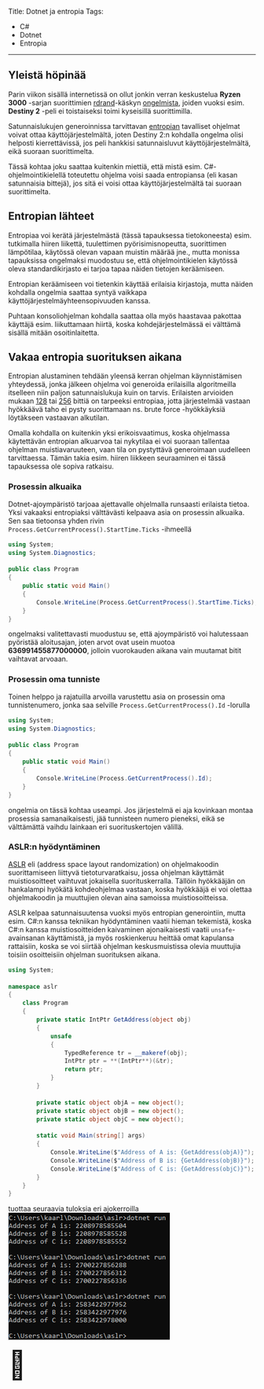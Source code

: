 Title: Dotnet ja entropia
Tags: 
  - C#
  - Dotnet
  - Entropia
---
## Yleistä höpinää

Parin viikon sisällä internetissä on ollut jonkin verran keskustelua **Ryzen 3000** -sarjan suorittimien [rdrand](https://en.wikipedia.org/wiki/RdRand)-käskyn [ongelmista](https://www.extremetech.com/gaming/295020-destiny-2-doesnt-currently-run-on-ryzen-3000-cpus-but-a-fix-is-coming), joiden vuoksi esim. **Destiny 2** -peli ei toistaiseksi toimi kyseisillä suorittimilla. 

Satunnaislukujen generoinnissa tarvittavan [entropian](https://en.wikipedia.org/wiki/Entropy_(computing)) tavalliset ohjelmat voivat ottaa käyttöjärjestelmältä, joten Destiny 2:n kohdalla ongelma olisi helposti kierrettävissä, jos peli hankkisi satunnaisluvut käyttöjärjestelmältä, eikä suoraan suorittimelta.

Tässä kohtaa joku saattaa kuitenkin miettiä, että mistä esim. C#-ohjelmointikielellä toteutettu ohjelma voisi saada entropiansa (eli kasan satunnaisia bittejä), jos sitä ei voisi ottaa käyttöjärjestelmältä tai suoraan suorittimelta.

## Entropian lähteet

Entropiaa voi kerätä järjestelmästä (tässä tapauksessa tietokoneesta) esim. tutkimalla hiiren liikettä, tuulettimen pyörisimisnopeutta, suorittimen lämpötilaa, käytössä olevan vapaan muistin määrää jne., mutta monissa tapauksissa ongelmaksi muodostuu se, että ohjelmointikielen käytössä oleva standardikirjasto ei tarjoa tapaa näiden tietojen keräämiseen. 

Entropian keräämiseen voi tietenkin käyttää erilaisia kirjastoja, mutta näiden kohdalla ongelmia saattaa syntyä vaikkapa käyttöjärjestelmäyhteensopivuuden kanssa.

Puhtaan konsoliohjelman kohdalla saattaa olla myös haastavaa pakottaa käyttäjä esim. liikuttamaan hiirtä, koska kohdejärjestelmässä ei välttämä sisällä mitään osoitinlaitetta.

## Vakaa entropia suorituksen aikana

Entropian alustaminen tehdään yleensä kerran ohjelman käynnistämisen yhteydessä, jonka jälkeen ohjelma voi generoida erilaisilla algoritmeilla itselleen niin paljon satunnaislukuja kuin on tarvis. Erilaisten arvioiden mukaan [128](https://security.stackexchange.com/questions/102157/do-you-need-more-than-128-bit-entropy) tai [256](https://www.2uo.de/myths-about-urandom) bittiä on tarpeeksi entropiaa, jotta järjestelmää vastaan hyökkäävä taho ei pysty suorittamaan ns. brute force -hyökkäyksiä löytäkseen vastaavan alkutilan.

Omalla kohdalla on kuitenkin yksi erikoisvaatimus, koska ohjelmassa käytettävän entropian alkuarvoa tai nykytilaa ei voi suoraan tallentaa ohjelman muistiavaruuteen, vaan tila on pystyttävä generoimaan uudelleen tarvittaessa. Tämän takia esim. hiiren liikkeen seuraaminen ei tässä tapauksessa ole sopiva ratkaisu.

### Prosessin alkuaika

Dotnet-ajoympäristö tarjoaa ajettavalle ohjelmalla runsaasti erilaista tietoa. Yksi vakaaksi entropiaksi välttävästi kelpaava asia on prosessin alkuaika. Sen saa tietoonsa yhden rivin `Process.GetCurrentProcess().StartTime.Ticks` -ihmeellä

```csharp
using System;
using System.Diagnostics;
					
public class Program
{
	public static void Main()
	{
		Console.WriteLine(Process.GetCurrentProcess().StartTime.Ticks);
	}
}
```
ongelmaksi valitettavasti muodustuu se, että ajoympäristö voi halutessaan pyöristää aloitusajan, joten arvot ovat usein muotoa **636991455877000000**, jolloin vuorokauden aikana vain muutamat bitit vaihtavat arvoaan.

### Prosessin oma tunniste

Toinen helppo ja rajatuilla arvoilla varustettu asia on prosessin oma tunnistenumero, jonka saa selville `Process.GetCurrentProcess().Id` -lorulla

```csharp
using System;
using System.Diagnostics;
					
public class Program
{
	public static void Main()
	{
		Console.WriteLine(Process.GetCurrentProcess().Id);
	}
}
```
ongelmia on tässä kohtaa useampi. Jos järjestelmä ei aja kovinkaan montaa prosessia samanaikaisesti, jää tunnisteen numero pieneksi, eikä se välttämättä vaihdu lainkaan eri suorituskertojen välillä.

### ASLR:n hyödyntäminen

[ASLR](https://en.wikipedia.org/wiki/Address_space_layout_randomization) eli (address space layout randomization) on ohjelmakoodin suorittamiseen liittyvä tietoturvaratkaisu, jossa ohjelman käyttämät muistiosoitteet vaihtuvat jokaisella suorituskerralla. Tällöin hyökkääjän on hankalampi hyökätä kohdeohjelmaa vastaan, koska hyökkääjä ei voi olettaa ohjelmakoodin ja muuttujien olevan aina samoissa muistiosoitteissa.

ASLR kelpaa satunnaisuutensa vuoksi myös entropian generointiin, mutta esim. C#:n kanssa tekniikan hyödyntäminen vaatii hieman tekemistä, koska C#:n kanssa muistiosoitteiden kaivaminen ajonaikaisesti vaatii `unsafe`-avainsanan käyttämistä, ja myös roskienkeruu heittää omat kapulansa rattaisiin, koska se voi siirtää ohjelman keskusmuistissa olevia muuttujia toisiin osoitteisiin ohjelman suorituksen aikana.

```csharp
using System;

namespace aslr
{
	class Program
	{
		private static IntPtr GetAddress(object obj)
		{
			unsafe
			{
				TypedReference tr = __makeref(obj);
				IntPtr ptr = **(IntPtr**)(&tr);
				return ptr;
			}
		}
		
		private static object objA = new object();
		private static object objB = new object();
		private static object objC = new object();
		
		static void Main(string[] args)
		{
			Console.WriteLine($"Address of A is: {GetAddress(objA)}");
			Console.WriteLine($"Address of B is: {GetAddress(objB)}");
			Console.WriteLine($"Address of C is: {GetAddress(objC)}");
		}
	}
}
```
tuottaa seuraavia tuloksia eri ajokerroilla  
![ASLR ja tulokset](../images/aslr_results_csharp.png)

<span style="font-size:4em;">🎰</span>